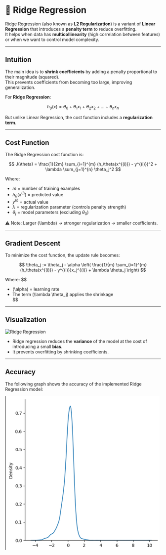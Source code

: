 # 📘 Ridge Regression

Ridge Regression (also known as **L2 Regularization**) is a variant of **Linear Regression** that introduces a **penalty term** to reduce overfitting.  
It helps when data has **multicollinearity** (high correlation between features) or when we want to control model complexity.  

---

##  Intuition

The main idea is to **shrink coefficients** by adding a penalty proportional to their magnitude (squared).  
This prevents coefficients from becoming too large, improving generalization.

For **Ridge Regression**:

$$
h_\theta(x) = \theta_0 + \theta_1 x_1 + \theta_2 x_2 + ... + \theta_n x_n
$$

But unlike Linear Regression, the cost function includes a **regularization term**.

---

##  Cost Function

The Ridge Regression cost function is:

$$
J(\theta) = \frac{1}{2m} \sum_{i=1}^{m} (h_\theta(x^{(i)}) - y^{(i)})^2 + \lambda \sum_{j=1}^{n} \theta_j^2
$$

Where:
- $m$ = number of training examples  
- $h_\theta(x^{(i)})$ = predicted value  
- $y^{(i)}$ = actual value  
- $\lambda$ = regularization parameter (controls penalty strength)  
- $\theta_j$ = model parameters (excluding $\theta_0$)   

⚠️ Note: Larger \(\lambda\) → stronger regularization → smaller coefficients.

---

##  Gradient Descent

To minimize the cost function, the update rule becomes:

$$
\theta_j := \theta_j - \alpha \left( \frac{1}{m} \sum_{i=1}^{m} (h_\theta(x^{(i)}) - y^{(i)})x_j^{(i)} + \lambda \theta_j \right)
$$

Where:
$$
- \(\alpha\) = learning rate  
- The term \(\lambda \theta_j\) applies the shrinkage  
$$
---

##  Visualization

![Ridge Regression](https://upload.wikimedia.org/wikipedia/commons/thumb/0/02/Regularization.svg/640px-Regularization.svg.png)

- Ridge regression reduces the **variance** of the model at the cost of introducing a small **bias**.  
- It prevents overfitting by shrinking coefficients.

---

##  Accuracy

The following graph shows the accuracy of the implemented Ridge Regression model:

<img src="accuracyRidge.png" alt="Accuracy Graph" width="500"/>
